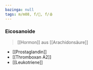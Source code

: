 ```yaml
---
bazinga: null
tags: m/m08, f/🧪, f/🩸
---
```

### Eicosanoide
> [[Hormon]] aus [[Arachidonsäure]]
- [[Prostaglandin]]
- [[Thromboxan A2]]
- [[Leukotriene]]